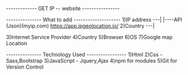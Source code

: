-------------  GET IP -- website  ----------------               

---------------   What to add --------------------
1)IP address     ---|
                    |----API (Json)(myip.com)       https://app.ipgeolocation.io/
2)Country        ---|

3)Internet Service Provider 
4)Country
5)Browser
6)OS
7)Google map Location

---------------    Technology Used -----------------
1)Html
2)Css - Sass,Bootstrap
3)JavaScript - Jquery,Ajax
4)npm for modules
5)Git for Version Control

